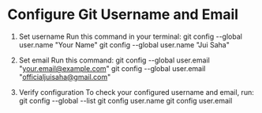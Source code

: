 # Configure Git Username and Email

1. Set username
Run this command in your terminal:
git config --global user.name "Your Name"
git config --global user.name "Jui Saha"

2. Set email
Run this command:
git config --global user.email "your.email@example.com"
git config --global user.email "officialjuisaha@gmail.com"

3. Verify configuration
To check your configured username and email, run:
git config --global --list
git config user.name
git config user.email